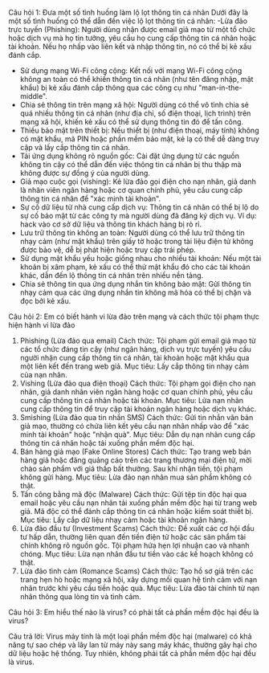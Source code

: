 Câu hỏi 1: Đưa một số tình huống làm lộ lọt thông tin cá nhân
Dưới đây là một số tình huống có thể dẫn đến việc lộ lọt thông tin cá nhân:
-Lừa đảo trực tuyến (Phishing):
Người dùng nhận được email giả mạo từ một tổ chức hoặc dịch vụ mà họ tin tưởng, yêu cầu họ cung cấp thông tin cá nhân hoặc tài khoản. Nếu họ nhấp vào liên kết và nhập thông tin, nó có thể bị kẻ xấu đánh cắp.
- Sử dụng mạng Wi-Fi công cộng:
Kết nối với mạng Wi-Fi công cộng không an toàn có thể khiến thông tin cá nhân (như tên đăng nhập, mật khẩu) bị kẻ xấu đánh cắp thông qua các công cụ như "man-in-the-middle".
- Chia sẻ thông tin trên mạng xã hội:
Người dùng có thể vô tình chia sẻ quá nhiều thông tin cá nhân (như địa chỉ, số điện thoại, lịch trình) trên mạng xã hội, khiến kẻ xấu có thể sử dụng thông tin đó để tấn công.
- Thiếu bảo mật trên thiết bị:
Nếu thiết bị (như điện thoại, máy tính) không có mật khẩu, mã PIN hoặc phần mềm bảo mật, kẻ lạ có thể dễ dàng truy cập và lấy cắp thông tin cá nhân.
- Tải ứng dụng không rõ nguồn gốc:
Cài đặt ứng dụng từ các nguồn không tin cậy có thể dẫn đến việc thông tin cá nhân bị thu thập mà không được sự đồng ý của người dùng.
- Giả mạo cuộc gọi (vishing):
Kẻ lừa đảo gọi điện cho nạn nhân, giả danh là nhân viên ngân hàng hoặc cơ quan chính phủ, yêu cầu cung cấp thông tin cá nhân để "xác minh tài khoản".
- Sự cố dữ liệu từ nhà cung cấp dịch vụ:
Thông tin cá nhân có thể bị lộ do sự cố bảo mật từ các công ty mà người dùng đã đăng ký dịch vụ. Ví dụ: hack vào cơ sở dữ liệu và thông tin khách hàng bị rò rỉ.
- Lưu trữ thông tin không an toàn:
Người dùng có thể lưu trữ thông tin nhạy cảm (như mật khẩu) trên giấy tờ hoặc trong tài liệu điện tử không được bảo vệ, dễ bị phát hiện hoặc truy cập trái phép.
- Sử dụng mật khẩu yếu hoặc giống nhau cho nhiều tài khoản:
Nếu một tài khoản bị xâm phạm, kẻ xấu có thể thử mật khẩu đó cho các tài khoản khác, dẫn đến lộ thông tin cá nhân trên nhiều nền tảng.
- Chia sẻ thông tin qua ứng dụng nhắn tin không bảo mật:
Gửi thông tin nhạy cảm qua các ứng dụng nhắn tin không mã hóa có thể bị chặn và đọc bởi kẻ xấu.

Câu hỏi 2: Em có biết hành vi lừa đảo trên mạng và cách thức tội phạm thực hiện hành vi lừa đảo
1. Phishing (Lừa đảo qua email)
Cách thức: Tội phạm gửi email giả mạo từ các tổ chức đáng tin cậy (như ngân hàng, dịch vụ trực tuyến) yêu cầu người nhận cung cấp thông tin cá nhân, tài khoản hoặc mật khẩu qua một liên kết đến trang web giả.
Mục tiêu: Lấy cắp thông tin nhạy cảm của nạn nhân.
2. Vishing (Lừa đảo qua điện thoại)
Cách thức: Tội phạm gọi điện cho nạn nhân, giả danh nhân viên ngân hàng hoặc cơ quan chính phủ, yêu cầu cung cấp thông tin cá nhân hoặc tài khoản.
Mục tiêu: Lừa nạn nhân cung cấp thông tin để truy cập tài khoản ngân hàng hoặc dịch vụ khác.
3. Smishing (Lừa đảo qua tin nhắn SMS)
Cách thức: Gửi tin nhắn văn bản giả mạo, thường có chứa liên kết yêu cầu nạn nhân nhấp vào để "xác minh tài khoản" hoặc "nhận quà".
Mục tiêu: Dẫn dụ nạn nhân cung cấp thông tin cá nhân hoặc tải xuống phần mềm độc hại.
4. Bán hàng giả mạo (Fake Online Stores)
Cách thức: Tạo trang web bán hàng giả hoặc đăng quảng cáo trên các trang thương mại điện tử, mời chào sản phẩm với giá thấp bất thường. Sau khi nhận tiền, tội phạm không gửi hàng.
Mục tiêu: Lừa đảo nạn nhân mua sản phẩm không có thật.
5. Tấn công bằng mã độc (Malware)
Cách thức: Gửi tệp tin độc hại qua email hoặc yêu cầu nạn nhân tải xuống phần mềm độc hại từ trang web giả. Mã độc có thể đánh cắp thông tin cá nhân hoặc kiểm soát thiết bị.
Mục tiêu: Lấy cắp dữ liệu nhạy cảm hoặc tài khoản ngân hàng.
6. Lừa đảo đầu tư (Investment Scams)
Cách thức: Đề xuất các cơ hội đầu tư hấp dẫn, thường liên quan đến tiền điện tử hoặc các sản phẩm tài chính không rõ nguồn gốc. Tội phạm hứa hẹn lợi nhuận cao và nhanh chóng.
Mục tiêu: Lừa nạn nhân đầu tư tiền vào các kế hoạch không có thật.
7. Lừa đảo tình cảm (Romance Scams)
Cách thức: Tạo hồ sơ giả trên các trang hẹn hò hoặc mạng xã hội, xây dựng mối quan hệ tình cảm với nạn nhân trước khi yêu cầu tiền hoặc quà.
Mục tiêu: Lừa đảo tài chính từ nạn nhân thông qua lòng tin và tình cảm.

Câu hỏi 3: Em hiểu thế nào là virus? có phải tất cả phần mềm độc hại đều là virus?

Câu trả lời:
Virus máy tính là một loại phần mềm độc hại (malware) có khả năng tự sao chép và lây lan từ máy này sang máy khác, thường gây hại cho dữ liệu hoặc hệ thống. Tuy nhiên, không phải tất cả phần mềm độc hại đều là virus.
